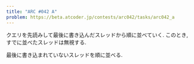 ```yaml
---
title: "ARC #042 A"
problem: https://beta.atcoder.jp/contests/arc042/tasks/arc042_a
---
```

クエリを先読みして最後に書き込んだスレッドから順に並べていく. このとき, すでに並べたスレッドは無視する.

最後に書き込まれていないスレッドを順に並べる.
